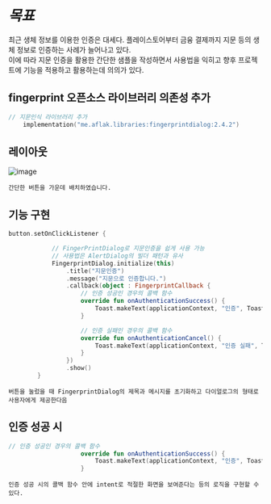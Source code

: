 # *목표*

최근 생체 정보를 이용한 인증은 대세다. 플레이스토어부터 금융 결제까지 지문 등의 생체 정보로 인증하는 사례가 늘어나고 있다.     
이에 따라 지문 인증을 활용한 간단한 샘플을 작성하면서 사용법을 익히고 향후 프로젝트에 기능을 적용하고 활용하는데 의의가 있다.   

## fingerprint 오픈소스 라이브러리 의존성 추가
```kotlin
// 지문인식 라이브러리 추가
    implementation("me.aflak.libraries:fingerprintdialog:2.4.2")
```
## 레이아웃 
![image](https://github.com/chihyeonwon/QuizLock/assets/58906858/b8df9ee9-461a-4b90-a830-23992afb1c47)
```
간단한 버튼을 가운데 배치하였습니다.
```

## 기능 구현
```kotlin
button.setOnClickListener {

            // FingerPrintDialog로 지문인증을 쉽게 사용 가능
            // 사용법은 AlertDialog의 빌더 패턴과 유사
            FingerprintDialog.initialize(this)
                .title("지문인증")
                .message("지문으로 인증합니다.")
                .callback(object : FingerprintCallback {
                    // 인증 성공인 경우의 콜백 함수
                    override fun onAuthenticationSuccess() {
                        Toast.makeText(applicationContext, "인증", Toast.LENGTH_SHORT).show()
                    }

                    // 인증 실패인 경우의 콜백 함수
                    override fun onAuthenticationCancel() {
                        Toast.makeText(applicationContext, "인증 실패", Toast.LENGTH_SHORT).show()
                    }
                })
                .show()
        }
```
```
버튼을 눌렀을 때 FingerprintDialog의 제목과 메시지를 초기화하고 다이얼로그의 형태로 사용자에게 제공한다음
```

## 인증 성공 시
```kotlin
// 인증 성공인 경우의 콜백 함수
                    override fun onAuthenticationSuccess() {
                        Toast.makeText(applicationContext, "인증", Toast.LENGTH_SHORT).show()
                    }
```
```
인증 성공 시의 콜백 함수 안에 intent로 적절한 화면을 보여준다는 등의 로직을 구현할 수 있다.
```

